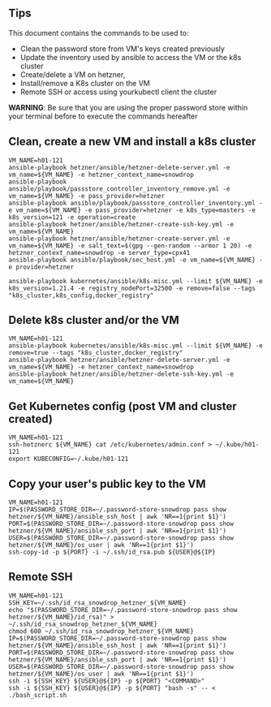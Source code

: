 ## Tips 

This document contains the commands to be used to:
- Clean the password store from VM's keys created previously
- Update the inventory used by ansible to access the VM or the k8s cluster 
- Create/delete a VM on hetzner,
- Install/remove a K8s cluster on the VM
- Remote SSH or access using yourkubectl client the cluster

**WARNING**: Be sure that you are using the proper password store within your terminal before to execute the commands hereafter

## Clean, create a new VM and install a k8s cluster
```
VM_NAME=h01-121
ansible-playbook hetzner/ansible/hetzner-delete-server.yml -e vm_name=${VM_NAME} -e hetzner_context_name=snowdrop
ansible-playbook ansible/playbook/passstore_controller_inventory_remove.yml -e vm_name=${VM_NAME} -e pass_provider=hetzner
ansible-playbook ansible/playbook/passstore_controller_inventory.yml -e vm_name=${VM_NAME} -e pass_provider=hetzner -e k8s_type=masters -e k8s_version=121 -e operation=create
ansible-playbook hetzner/ansible/hetzner-create-ssh-key.yml -e vm_name=${VM_NAME}
ansible-playbook hetzner/ansible/hetzner-create-server.yml -e vm_name=${VM_NAME} -e salt_text=$(gpg --gen-random --armor 1 20) -e hetzner_context_name=snowdrop -e server_type=cpx41
ansible-playbook ansible/playbook/sec_host.yml -e vm_name=${VM_NAME} -e provider=hetzner

ansible-playbook kubernetes/ansible/k8s-misc.yml --limit ${VM_NAME} -e k8s_version=1.21.4 -e registry_nodePort=32500 -e remove=false --tags "k8s_cluster,k8s_config,docker_registry"
```

## Delete k8s cluster and/or the VM
```
VM_NAME=h01-121
ansible-playbook kubernetes/ansible/k8s-misc.yml --limit ${VM_NAME} -e remove=true --tags "k8s_cluster,docker_registry" 
ansible-playbook hetzner/ansible/hetzner-delete-server.yml -e vm_name=${VM_NAME} -e hetzner_context_name=snowdrop
ansible-playbook hetzner/ansible/hetzner-delete-ssh-key.yml -e vm_name=${VM_NAME}
```

## Get Kubernetes config (post VM and cluster created)
```
VM_NAME=h01-121
ssh-hetznerc ${VM_NAME} cat /etc/kubernetes/admin.conf > ~/.kube/h01-121
export KUBECONFIG=~/.kube/h01-121
```

## Copy your user's public key to the VM
```
VM_NAME=h01-121
IP=$(PASSWORD_STORE_DIR=~/.password-store-snowdrop pass show hetzner/${VM_NAME}/ansible_ssh_host | awk 'NR==1{print $1}')
PORT=$(PASSWORD_STORE_DIR=~/.password-store-snowdrop pass show hetzner/${VM_NAME}/ansible_ssh_port | awk 'NR==1{print $1}')
USER=$(PASSWORD_STORE_DIR=~/.password-store-snowdrop pass show hetzner/${VM_NAME}/os_user | awk 'NR==1{print $1}')
ssh-copy-id -p ${PORT} -i ~/.ssh/id_rsa.pub ${USER}@${IP}
```

## Remote SSH
```
VM_NAME=h01-121
SSH_KEY=~/.ssh/id_rsa_snowdrop_hetzner_${VM_NAME}
echo "$(PASSWORD_STORE_DIR=~/.password-store-snowdrop pass show hetzner/${VM_NAME}/id_rsa)" > ~/.ssh/id_rsa_snowdrop_hetzner_${VM_NAME}
chmod 600 ~/.ssh/id_rsa_snowdrop_hetzner_${VM_NAME}
IP=$(PASSWORD_STORE_DIR=~/.password-store-snowdrop pass show hetzner/${VM_NAME}/ansible_ssh_host | awk 'NR==1{print $1}')
PORT=$(PASSWORD_STORE_DIR=~/.password-store-snowdrop pass show hetzner/${VM_NAME}/ansible_ssh_port | awk 'NR==1{print $1}')
USER=$(PASSWORD_STORE_DIR=~/.password-store-snowdrop pass show hetzner/${VM_NAME}/os_user | awk 'NR==1{print $1}')
ssh -i ${SSH_KEY} ${USER}@${IP} -p ${PORT} "<COMMAND>"
ssh -i ${SSH_KEY} ${USER}@${IP} -p ${PORT} "bash -s" -- < ./bash_script.sh
```
